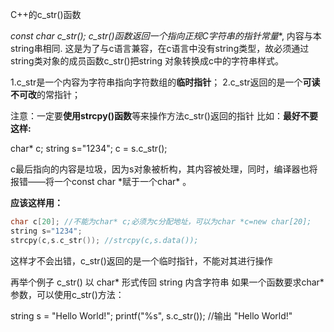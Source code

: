 C++的c_str()函数

**const char *c_str();** 
c_str()函数返回一个**指向正规C字符串的指针常量**, 内容与本string串相同. 
		这是为了与c语言兼容，在c语言中没有string类型，故必须通过string类对象的成员函数c_str()把string 对象转换成c中的字符串样式。 

1.c_str是一个内容为字符串指向字符数组的**临时指针**； 
2.c_str返回的是一个**可读不可改**的常指针；

注意：一定要**使用strcpy()函数**等来操作方法c_str()返回的指针 
比如：**最好不要这样:**

char* c; 
string s="1234"; 
c = s.c_str(); 

 c最后指向的内容是垃圾，因为s对象被析构，其内容被处理，同时，编译器也将报错——将一个const char \*赋于一个char\* 。 

 **应该这样用：** 

```c++
char c[20]; //不能为char* c;必须为c分配地址，可以为char *c=new char[20];
string s="1234"; 
strcpy(c,s.c_str()); //strcpy(c,s.data());
```

这样才不会出错，c_str()返回的是一个临时指针，不能对其进行操作

再举个例子 
c_str() 以 char\* 形式传回 string 内含字符串 
如果一个函数要求char\*参数，可以使用c_str()方法：

string s = "Hello World!";
printf("%s", s.c_str()); //输出 "Hello World!"

